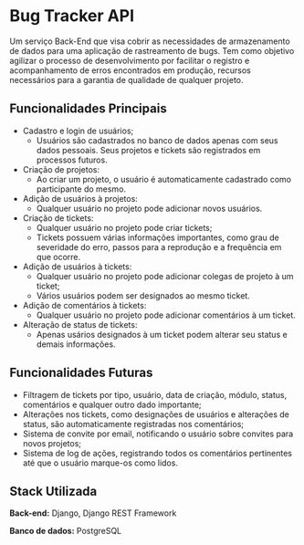 # Bug Tracker API

Um serviço Back-End que visa cobrir as necessidades de armazenamento de dados
para uma aplicação de rastreamento de bugs. Tem como objetivo agilizar o processo
de desenvolvimento por facilitar o registro e acompanhamento de erros encontrados
em produção, recursos necessários para a garantia de qualidade de qualquer projeto.

## Funcionalidades Principais

- Cadastro e login de usuários;
  - Usuários são cadastrados no banco de dados apenas com seus dados pessoais. Seus projetos e tickets são registrados em processos futuros.
- Criação de projetos:
  - Ao criar um projeto, o usuário é automaticamente cadastrado como participante do mesmo.
- Adição de usuários à projetos:
  - Qualquer usuário no projeto pode adicionar novos usuários.
- Criação de tickets:
  - Qualquer usuário no projeto pode criar tickets;
  - Tickets possuem várias informações importantes, como grau de severidade do erro, passos para a reprodução e a frequência em que ocorre.
- Adição de usuários à tickets:
  - Qualquer usuário no projeto pode adicionar colegas de projeto à um ticket;
  - Vários usuários podem ser designados ao mesmo ticket.
- Adição de comentários à tickets:
  - Qualquer usuário no projeto pode adicionar comentários à um ticket.
- Alteração de status de tickets:
  - Apenas usários designados à um ticket podem alterar seu status e demais informações.

## Funcionalidades Futuras

- Filtragem de tickets por tipo, usuário, data de criação, módulo, status, comentários e qualquer outro dado importante;
- Alterações nos tickets, como designações de usuários e alterações de status, são automaticamente registradas nos comentários;
- Sistema de convite por email, notificando o usuário sobre convites para novos projetos;
- Sistema de log de ações, registrando todos os comentários pertinentes até que o usuário marque-os como lidos.

## Stack Utilizada

**Back-end:** Django, Django REST Framework

**Banco de dados:** PostgreSQL
